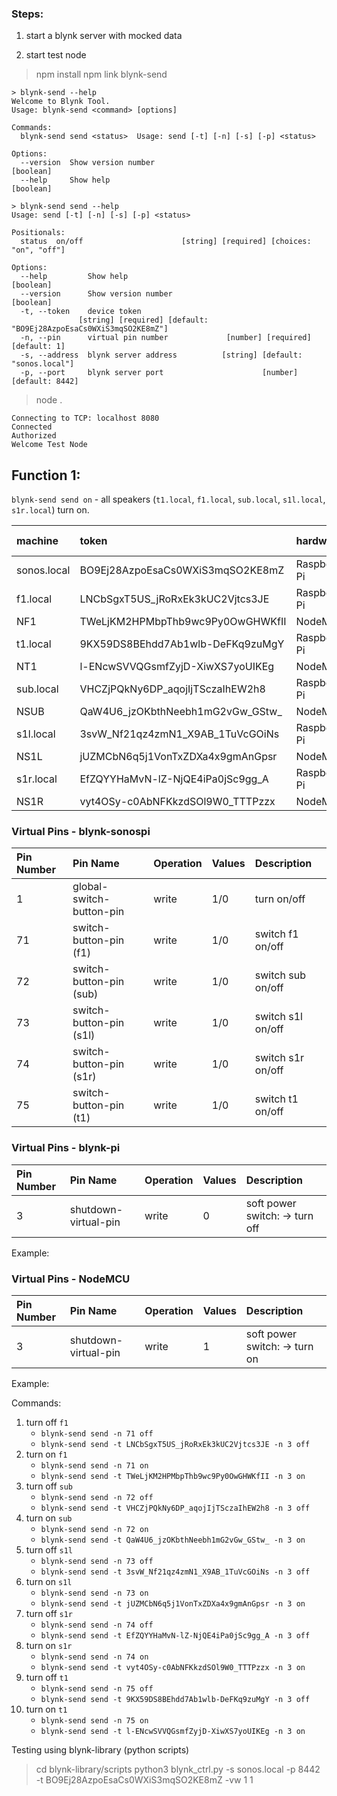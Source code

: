 ### Steps:

1. start a blynk server with mocked data

2. start test node
> npm install
> npm link
> blynk-send
```text
> blynk-send --help
Welcome to Blynk Tool.
Usage: blynk-send <command> [options]

Commands:
  blynk-send send <status>  Usage: send [-t] [-n] [-s] [-p] <status>

Options:
  --version  Show version number                                       [boolean]
  --help     Show help                                                 [boolean]

> blynk-send send --help
Usage: send [-t] [-n] [-s] [-p] <status>

Positionals:
  status  on/off                      [string] [required] [choices: "on", "off"]

Options:
  --help         Show help                                             [boolean]
  --version      Show version number                                   [boolean]
  -t, --token    device token
               [string] [required] [default: "BO9Ej28AzpoEsaCs0WXiS3mqSO2KE8mZ"]
  -n, --pin      virtual pin number             [number] [required] [default: 1]
  -s, --address  blynk server address          [string] [default: "sonos.local"]
  -p, --port     blynk server port                      [number] [default: 8442]
```

> node .
```text
Connecting to TCP: localhost 8080
Connected
Authorized
Welcome Test Node
```

## Function 1:
`blynk-send send on` - all speakers (`t1.local`, `f1.local`, `sub.local`, `s1l.local`, `s1r.local`) turn on.

| machine            | token                              | hardware     | js program    |
| :----------------  | :--------------------------------- | :----------- | :----------   |
| sonos.local        | BO9Ej28AzpoEsaCs0WXiS3mqSO2KE8mZ   | Raspberry Pi | blynk-sonospi |
| f1.local           | LNCbSgxT5US_jRoRxEk3kUC2Vjtcs3JE   | Raspberry Pi | blynk-pi      |
| NF1                | TWeLjKM2HPMbpThb9wc9Py0OwGHWKfII   | NodeMCU      |               |
| t1.local           | 9KX59DS8BEhdd7Ab1wlb-DeFKq9zuMgY   | Raspberry Pi | blynk-pi      |
| NT1                | l-ENcwSVVQGsmfZyjD-XiwXS7yoUIKEg   | NodeMCU      |               |
| sub.local          | VHCZjPQkNy6DP_aqojIjTSczaIhEW2h8   | Raspberry Pi | blynk-pi      |
| NSUB               | QaW4U6_jzOKbthNeebh1mG2vGw_GStw_   | NodeMCU      |               |
| s1l.local          | 3svW_Nf21qz4zmN1_X9AB_1TuVcGOiNs   | Raspberry Pi | blynk-pi      |
| NS1L               | jUZMCbN6q5j1VonTxZDXa4x9gmAnGpsr   | NodeMCU      |               |
| s1r.local          | EfZQYYHaMvN-lZ-NjQE4iPa0jSc9gg_A   | Raspberry Pi | blynk-pi      | 
| NS1R               | vyt4OSy-c0AbNFKkzdSOl9W0_TTTPzzx   | NodeMCU      |               |

### Virtual Pins - blynk-sonospi

| Pin Number  | Pin Name                  | Operation | Values | Description       |
| :---------- | :-----------------------  | :-------- | :----- | :----------       |
| 1           | global-switch-button-pin  | write     | 1/0    | turn on/off       |
| 71          | switch-button-pin (f1)    | write     | 1/0    | switch f1  on/off |
| 72          | switch-button-pin (sub)   | write     | 1/0    | switch sub on/off |
| 73          | switch-button-pin (s1l)   | write     | 1/0    | switch s1l on/off |
| 74          | switch-button-pin (s1r)   | write     | 1/0    | switch s1r on/off |
| 75          | switch-button-pin (t1)    | write     | 1/0    | switch t1  on/off |


### Virtual Pins - blynk-pi

| Pin Number  | Pin Name                 | Operation | Values | Description |
| :---------- | :----------------------- | :-------- | :----- | :---------- |
| 3           | shutdown-virtual-pin     | write     | 0      | soft power switch: -> turn off |

Example:

### Virtual Pins - NodeMCU
| Pin Number  | Pin Name                 | Operation | Values | Description |
| :---------- | :----------------------- | :-------- | :----- | :---------- |
| 3           | shutdown-virtual-pin     | write     | 1      | soft power switch: -> turn on |

Example:

Commands: 
1. turn off `f1`
    * `blynk-send send -n 71 off`
    * `blynk-send send -t LNCbSgxT5US_jRoRxEk3kUC2Vjtcs3JE -n 3 off`
2. turn on  `f1`
    * `blynk-send send -n 71 on`
    * `blynk-send send -t TWeLjKM2HPMbpThb9wc9Py0OwGHWKfII -n 3 on`
3. turn off `sub`
    * `blynk-send send -n 72 off`
    * `blynk-send send -t VHCZjPQkNy6DP_aqojIjTSczaIhEW2h8 -n 3 off`
4. turn on `sub`
    * `blynk-send send -n 72 on`
    * `blynk-send send -t QaW4U6_jzOKbthNeebh1mG2vGw_GStw_ -n 3 on`
5. turn off `s1l`
    * `blynk-send send -n 73 off`
    * `blynk-send send -t 3svW_Nf21qz4zmN1_X9AB_1TuVcGOiNs -n 3 off`
6. turn on `s1l`
    * `blynk-send send -n 73 on`
    * `blynk-send send -t jUZMCbN6q5j1VonTxZDXa4x9gmAnGpsr -n 3 on`
7. turn off `s1r`
    * `blynk-send send -n 74 off`
    * `blynk-send send -t EfZQYYHaMvN-lZ-NjQE4iPa0jSc9gg_A -n 3 off`
8. turn on `s1r`
    * `blynk-send send -n 74 on`
    * `blynk-send send -t vyt4OSy-c0AbNFKkzdSOl9W0_TTTPzzx -n 3 on`
9. turn off `t1`
    * `blynk-send send -n 75 off`
    * `blynk-send send -t 9KX59DS8BEhdd7Ab1wlb-DeFKq9zuMgY -n 3 off`
10. turn on `t1`
    * `blynk-send send -n 75 on`
    * `blynk-send send -t l-ENcwSVVQGsmfZyjD-XiwXS7yoUIKEg -n 3 on`

Testing using blynk-library (python scripts)
> cd blynk-library/scripts
> python3 blynk_ctrl.py -s sonos.local -p 8442 -t BO9Ej28AzpoEsaCs0WXiS3mqSO2KE8mZ -vw 1 1